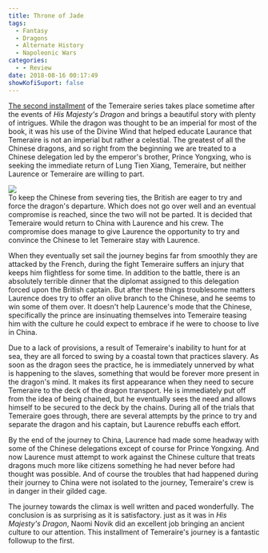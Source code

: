 ```yaml
---
title: Throne of Jade
tags:
  - Fantasy
  - Dragons
  - Alternate History
  - Napoleonic Wars
categories:
  - - Review
date: 2018-08-16 00:17:49
showKofiSuport: false
---
```


[The second installment](https://www.amazon.com/gp/product/0345481291/ref=as_li_tl?ie=UTF8&camp=1789&creative=9325&creativeASIN=0345481291&linkCode=as2&tag=mysite009e-20&linkId=92a6ec813733f91093598708482d42d1) of the Temeraire series takes place sometime after the events of _His Majesty's Dragon_ and brings a beautiful story with plenty of intrigues.  While the dragon was thought to be an imperial for most of the book, it was his use of the Divine Wind that helped educate Laurance that Temeraire is not an imperial but rather a celestial.  The greatest of all the Chinese dragons, and so right from the beginning we are treated to a Chinese delegation led by the emperor's brother, Prince Yongxing, who is seeking the immediate return of Lung Tien Xiang, Temeraire, but neither Laurence or Temeraire are willing to part.<!-- more --><div class="embedded-image-right">![](./throne-of-jade.jpg)</div>  To keep the Chinese from severing ties, the British are eager to try and force the dragon's departure.  Which does not go over well and an eventual compromise is reached, since the two will not be parted.  It is decided that Temeraire would return to China with Laurence and his crew.  The compromise does manage to give Laurence the opportunity to try and convince the Chinese to let Temeraire stay with Laurence.

When they eventually set sail the journey begins far from smoothly they are attacked by the French, during the fight Temeraire suffers an injury that keeps him flightless for some time.  In addition to the battle, there is an absolutely terrible dinner that the diplomat assigned to this delegation forced upon the British captain.  But after these things troublesome matters Laurence does try to offer an olive branch to the Chinese, and he seems to win some of them over.  It doesn't help Laurence's mode that the Chinese, specifically the prince are insinuating themselves into Temeraire teasing him with the culture he could expect to embrace if he were to choose to live in China.

Due to a lack of provisions, a result of Temeraire's inability to hunt for at sea, they are all forced to swing by a coastal town that practices slavery.  As soon as the dragon sees the practice, he is immediately unnerved by what is happening to the slaves, something that would be forever more present in the dragon's mind.  It makes its first appearance when they need to secure Temeraire to the deck of the dragon transport.  He is immediately put off from the idea of being chained, but he eventually sees the need and allows himself to be secured to the deck by the chains.  During all of the trials that Temeraire goes through, there are several attempts by the prince to try and separate the dragon and his captain, but Laurence rebuffs each effort.

By the end of the journey to China, Laurence had made some headway with some of the Chinese delegations except of course for Prince Yongxing.  And now Laurence must attempt to work against the Chinese culture that treats dragons much more like citizens something he had never before had thought was possible.  And of course the troubles that had happened during their journey to China were not isolated to the journey, Temeraire's crew is in danger in their gilded cage.

The journey towards the climax is well written and paced wonderfully.  The conclusion is as surprising as it is satisfactory.  just as it was in _His Majesty's Dragon_, Naomi Novik did an excellent job bringing an ancient culture to our attention.  This installment of Temeraire's journey is a fantastic followup to the first.